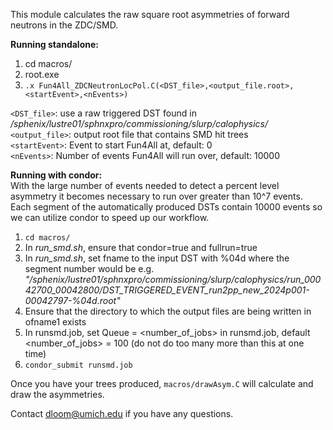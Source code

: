 This module calculates the raw square root asymmetries of forward neutrons in the ZDC/SMD. 

**Running standalone:** 
1) cd macros/
2) root.exe
3) `.x Fun4All_ZDCNeutronLocPol.C(<DST_file>,<output_file.root>,<startEvent>,<nEvents>)`

`<DST_file>`: use a raw triggered DST found in _/sphenix/lustre01/sphnxpro/commissioning/slurp/calophysics/_  
`<output_file>`: output root file that contains SMD hit trees  
`<startEvent>`: Event to start Fun4All at, default: 0  
`<nEvents>`: Number of events Fun4All will run over, default: 10000  

**Running with condor:**  
With the large number of events needed to detect a percent level asymmetry it becomes necessary to run over greater than 10^7 events. Each segment of the automatically produced DSTs contain 10000 events so we can utilize condor to speed up our workflow.  

1) `cd macros/`
2) In _run_smd.sh_, ensure that condor=true and fullrun=true
3) In _run_smd.sh_, set fname to the input DST with %04d where the segment number would be e.g. _"/sphenix/lustre01/sphnxpro/commissioning/slurp/calophysics/run_00042700_00042800/DST_TRIGGERED_EVENT_run2pp_new_2024p001-00042797-%04d.root"_
4) Ensure that the directory to which the output files are being written in ofname1 exists
5) In runsmd.job, set Queue = <number_of_jobs> in runsmd.job, default <number_of_jobs> = 100 (do not do too many more than this at one time)
6) `condor_submit runsmd.job`


Once you have your trees produced, `macros/drawAsym.C` will calculate and draw the asymmetries.


Contact dloom@umich.edu if you have any questions.